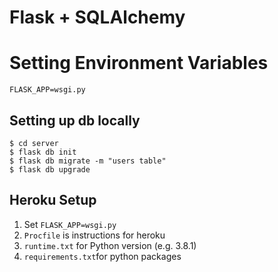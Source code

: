 # Flask + SQLAlchemy

# Setting Environment Variables
```
FLASK_APP=wsgi.py
```

## Setting up db locally
```
$ cd server
$ flask db init
$ flask db migrate -m "users table"
$ flask db upgrade
```

## Heroku Setup
1. Set `FLASK_APP=wsgi.py`
2. `Procfile` is instructions for heroku
3. `runtime.txt` for Python version (e.g. 3.8.1)
4. `requirements.txt`for python packages